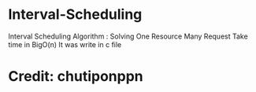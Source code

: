 # Interval-Scheduling
Interval Scheduling Algorithm : Solving One Resource Many Request
Take time in BigO(n)
It was write in c file
# Credit: chutiponppn
